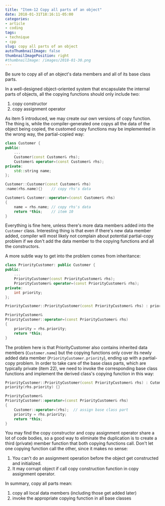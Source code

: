 ```yaml
---
title: "Item-12 Copy all parts of an object"
date: 2018-01-31T18:16:11-05:00
categories:
- article
- coding
tags:
- technique
- cpp
slug: copy all parts of an object
autoThumbnailImage: false
thumbnailImagePosition: right
#thumbnailImage: /images/2018-01-30.png
---
```


Be sure to copy all of an object's data members and all of its base class parts.
<!--more-->

In a well-designed object-oriented system that encapsulate the internal parts of objects, all the copying functions should only include two:

1. copy constructor
2. copy assignment operator

As item 5 introduced, we may create our own versions of copy function. The thing is, while the compiler-generated one copys all the data of the object being copied, the customed copy functions may be implemented in the wrong way, the partial-copied way:

```cpp
class Customer {
public:
    ...
    Customer(const Customer& rhs);
    Customer& operator=(const Customer& rhs);
private:
    std::string name;
};

Customer::Customer(const Customer& rhs)
:name(rhs.name){}    // copy rhs's data

Customer& Customer::operator=(const Customer& rhs)
{
    name = rhs.name; // copy rhs's data
    return *this;    // item 10
}
```

Everything is fine here, unless there's more data members added into the `Customer` class. Interesting thing is that even if there's new data member added, compiler will most likely not complain about potential partial-copy problem if we don't add the data member to the copying functions and all the constructors.

A more subtle way to get into the problem comes from inheritance:

```cpp
class PriorityCustomer: public Customer {
public:
    ...
    PriorityCustomer(const PriorityCustomer& rhs);
    PriorityCustomer& operator=(const PriorityCustomer& rhs);
private:
    int priority;
};

PriorityCustomer::PriorityCustomer(const PriorityCustomer& rhs) : priority(rhs.priority) {}

PriorityCustomer& 
PriorityCustomer::operator=(const PriorityCustomer& rhs)
{
    priority = rhs.priority;
    return *this;
}
```

The problem here is that PriorityCustomer also contains inherited data members (`Customer.name`) but the copying functions only cover its newly added data member (`PriorityCustomer.priority`), ending up with a partial-copy problem. In order to take care of the base class parts, which are typically private (item 22), we need to invoke the corresponding base class functions and implement the derived class's copying function in this way:

```cpp
PriorityCustomer::PriorityCustomer(const PriorityCustomer& rhs) : Cutomer(rhs),          // invoke vase class copy ctor
priority(rhs.priority) {}

PriorityCustomer& 
PriorityCustomer::operator=(const PriorityCustomer& rhs)
{
    Customer::operator=(rhs);  // assign base class part
    priority = rhs.priority;
    return *this;
}
```

You may find the copy constructor and copy assignment operator share a lot of code bodies, so a good way to eliminate the duplication is to create a third (private) member function that both copying functions call. Don't let one copying function call the other, since it makes no sense:

1. You can't do an assignment operation before the object get constructed and initialized.
2. It may corrupt object if call copy construction function in copy assignment operator.

In summary, copy all parts mean:

1. copy all local data members (including those get added later)
2. invoke the appropriate copying function in all base classes
